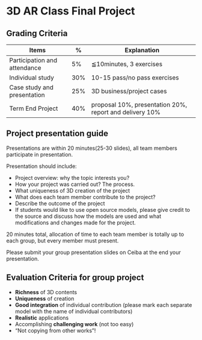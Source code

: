 # 3D AR Class Final Project

## Grading Criteria
| Items                        | %   | Explanation|
|------------------------------|-----|------------|
| Participation and attendance | 5%  | ≦10minutes, 3 exercises|
| Individual study             | 30% | 10-15 pass/no pass exercises|
| Case study and presentation  | 25% | 3D business/project cases|
| Term End Project             | 40% | proposal 10%, presentation 20%, report and delivery 10%|

## Project presentation guide
Presentations are within 20 minutes(25-30 slides), all team members participate in presentation.

Presentation should include:
- Project overview: why the topic interests you?
- How your project was carried out? The process.
- What uniqueness of 3D creation of the project
- What does each team member contribute to the project?
- Describe the outcome of the project
- If students would like to use open source models, please give credit to the source and discuss how the models are used and what modifications and changes made for the project.

20 minutes total, allocation of time to each team member is totally up to each group, but every member must present.

Please submit your group presentation slides on Ceiba at the end your presentation.

## Evaluation Criteria for group project
- __Richness__ of 3D contents
- __Uniqueness__ of creation
- __Good integration__  of individual contribution
(please mark each separate model with the name of individual contributors)
- __Realistic__ applications
- Accomplishing __challenging work__ (not too easy)
- “Not copying from other works”!
